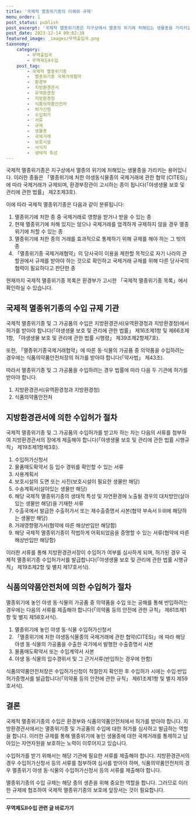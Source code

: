 ```yaml
---
title: '국제적 멸종위기종의 이해와 규제'
menu_order: 1
post_status: publish
post_excerpt: '국제적 멸종위기종은 지구상에서 멸종의 위기에 처해있는 생물종을 가리키는 용어입니다. 이러한 종들은  멸종위기에 처한 야생동식물종의 국제거래에 관한 협약  CITES  에 따라 국제거래가 규제되며, 환경부장관이 고시하는 종이 됩니다  야생생물 보호 및 관리에 관한 법률  제2조제3호 .'
post_date: 2023-12-14 09:02:38
featured_image: _images/무역출입국.png
taxonomy:
    category:
        - 무역출입국
        - 무역제도Ⅱ수입
    post_tag:
        - 국제적 멸종위기종
        -  멸종위기종 국제거래협약
        -  환경부
        -  지방환경관서
        -  유역환경청
        -  지방환경청
        -  식품의약품안전처
        -  허가신청
        -  수입허가
        -  서류
        -  규제
        -  생물종
        -  국제거래
        -  보호시설
        -  서식지
        -  생태적 특성
---
```




국제적 멸종위기종은 지구상에서 멸종의 위기에 처해있는 생물종을 가리키는 용어입니다. 이러한 종들은 「멸종위기에 처한 야생동식물종의 국제거래에 관한 협약 (CITES)」에 따라 국제거래가 규제되며, 환경부장관이 고시하는 종이 됩니다(「야생생물 보호 및 관리에 관한 법률」 제2조제3호).

이에 따라 국제적 멸종위기종은 다음과 같이 분류됩니다:
1. 멸종위기에 처한 종 중 국제거래로 영향을 받거나 받을 수 있는 종
2. 현재 멸종위기에 처해 있지는 않으나 국제거래를 엄격하게 규제하지 않을 경우 멸종위기에 처할 수 있는 종
3. 멸종위기에 처한 종의 거래를 효과적으로 통제하기 위해 규제를 해야 하는 그 밖의 종
4. 「멸종위기종 국제거래협약」의 당사국이 이용을 제한할 목적으로 자기 나라의 관할권에서 규제를 받아야 하는 것으로 확인하고 국제거래 규제를 위해 다른 당사국의 협력이 필요하다고 판단한 종

현재까지 국제적 멸종위기종 목록은 환경부가 고시한 「국제적 멸종위기종 목록」에서 확인하실 수 있습니다.

## 국제적 멸종위기종의 수입 규제 기관

국제적 멸종위기종 및 그 가공품의 수입은 지방환경관서(유역환경청과 지방환경청)에서 허가를 받아야 합니다(「야생생물 보호 및 관리에 관한 법률」 제16조제1항 및 제66조제1항, 「야생생물 보호 및 관리에 관한 법률 시행령」 제39조제2항제7호).

또한, 「멸종위기종국제거래협약」에 따른 동·식물의 가공품 중 의약품을 수입하려는 경우에는 식품의약품안전처장의 허가를 받아야 합니다(「약사법」 제43조).

따라서 멸종위기종 및 그 가공품을 수입하려는 경우 법률에 따라 다음 두 기관에 허가를 받아야 합니다.

1. 지방환경관서(유역환경청과 지방환경청)
2. 식품의약품안전처

## 지방환경관서에 의한 수입허가 절차

국제적 멸종위기종 및 그 가공품의 수입허가를 받고자 하는 자는 다음의 서류를 첨부하여 지방환경관서의 장에게 제출해야 합니다(「야생생물 보호 및 관리에 관한 법률 시행규칙」 제19조제1항제3호).

1. 수입허가신청서
2. 물품매도확약서 등 입수 경위를 확인할 수 있는 서류
3. 사용계획서
4. 보호시설의 도면 또는 사진(보호시설이 필요한 생물만 해당)
5. 수송계획서(살아있는 생물만 해당)
6. 해당 국제적 멸종위기종의 생태적 특성 및 자연환경에 노출될 경우의 대처방안(살아있는 생물만 해당)을 기재한 서류
7. 수출국에서 발급한 수출허가서 또는 재수출증명서 사본(협약 부속서 Ⅱ·Ⅲ에 해당하는 생물만 해당)
8. 거래영향평가서(협약에 따른 해상반입만 해당함)
9. 해당 국제적 멸종위기종이 적법하게 어획되었음을 증명할 수 있는 서류(협약에 따른 해상반입만 해당함)

이러한 서류를 통해 지방환경관서장이 수입허가 여부를 심사하게 되며, 허가된 경우 국제적 멸종위기종 수입허가서를 발급합니다(「야생생물 보호 및 관리에 관한 법률 시행규칙」 제19조제2항 및 별지 제17호서식).

## 식품의약품안전처에 의한 수입허가 절차

멸종위기에 놓인 야생 동·식물의 가공품 중 의약품을 수입 또는 공해를 통해 반입하려는 경우에는 다음의 서류를 제출해야 합니다(「의약품 등의 안전에 관한 규칙」 제61조제1항 및 별지 제58호서식).

1. 멸종위기에 놓인 야생 동·식물 수입허가신청서
2. 「멸종위기에 처한 야생동식물종의 국제거래에 관한 협약(CITES)」에 따라 해당 야생 동·식물의 가공품을 수출한 국가에서 발행한 수출증명서 사본
3. 물품매도확약서 또는 수입계약서 사본
4. 야생 동·식물의 입수경위서 및 그 근거서류(반입하는 경우에 한함)

식품의약품안전처장은 수입허가신청이 적절한지 확인한 후 수입허가 시에는 수입·반입허가증명서를 발급합니다(「의약품 등의 안전에 관한 규칙」 제61조제1항 및 별지 제59호서식).

## 결론

국제적 멸종위기종의 수입은 환경부와 식품의약품안전처에서 허가를 받아야 합니다. 지방환경관서에서는 멸종위기종 및 가공품의 수입에 대한 허가를 심사하고 발급하는 역할을 합니다. 이러한 규제를 통해 멸종위기에 놓인 생물종에 대한 국제거래를 통제하고 남아있는 자연자원을 보호하는 노력이 이루어지고 있습니다.

수입허가를 받기 위해서는 해당 기관에 필요한 서류를 제출해야 합니다. 지방환경관서의 경우 수입허가신청서 등의 서류를 첨부하여 심사를 받아야 하며, 식품의약품안전처의 경우 멸종위기 야생 동·식물의 수입허가신청서 등의 서류를 제출해야 합니다.

멸종위기종의 수입 규제는 해당 종의 생존을 위해 중요한 역할을 합니다. 그러므로 이러한 규제에 협조하여 국제적 멸종위기종의 보호에 앞장서는 것이 필요합니다.
<!-- wp:separator -->
<hr class="wp-block-separator has-alpha-channel-opacity"/>
<!-- /wp:separator -->

<!-- wp:group {"backgroundColor":"base","layout":{"type":"constrained"}} -->
<div class="wp-block-group has-base-background-color has-background"><!-- wp:paragraph {"align":"center","fontSize":"medium"} -->
<p class="has-text-align-center has-large-font-size"><strong>무역제도Ⅱ수입 관련 글 바로가기</strong></p>
<!-- /wp:paragraph -->


<!-- wp:latest-posts
{"categories":[{"id":14432,"count":19,"description":"","link":"https://uknowlaw.com/category/%eb%ac%b4%ec%97%ad%ec%a0%9c%eb%8f%84%e2%85%b1%ec%88%98%ec%9e%85/","name":"무역제도Ⅱ수입","slug":"무역제도Ⅱ수입","taxonomy":"category","parent":0,"meta":[],"_links":{"self":[{"href":"https://uknowlaw.com/wp-json/wp/v2/categories/14432"}],"collection":[{"href":"https://uknowlaw.com/wp-json/wp/v2/categories"}],"about":[{"href":"https://uknowlaw.com/wp-json/wp/v2/taxonomies/category"}],"wp:post_type":[{"href":"https://uknowlaw.com/wp-json/wp/v2/posts?categories=14432"}],"curies":[{"name":"wp","href":"https://api.w.org/{rel}","templated":true}]}}],"postsToShow":100,"excerptLength":28,"postLayout":"grid","columns":2,"featuredImageAlign":"left","featuredImageSizeSlug":"large","fontSize":"small"} /--></div>
<!-- /wp:group -->